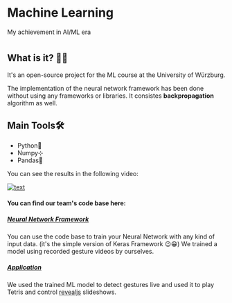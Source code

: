 # Machine Learning
My achievement in AI/ML era
#
## What is it? 🙋🏻
It's an open-source project for the ML course at the University of Würzburg.

The implementation of the neural network framework has been done without using any frameworks or libraries. It consistes **backpropagation** algorithm as well.

## Main Tools🛠
* Python🐍
* Numpy⊹
* Pandas🐼

You can see the results in the following video:

[![text](https://img.youtube.com/vi/FUB_QUYvTm8/0.jpg)](https://www.youtube.com/watch?v=FUB_QUYvTm8?start=47)


#### You can find our team's code base here:

##### [Neural Network Framework](https://github.com/fachter/neural-network-framework)



You can use the code base to train your Neural Network with any kind of input data. (it's the simple version of Keras Framework 😉😁)
We trained a model using recorded gesture videos by ourselves.


##### [Application](https://github.com/fachter/gesture-detection-neural-network)

We used the trained ML model to detect gestures live and used it to play Tetris and control [revealjs](https://revealjs.com/) slideshows.

